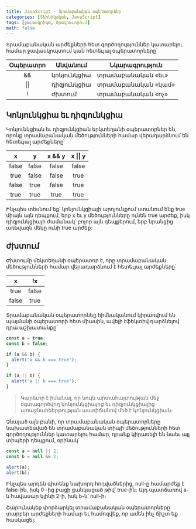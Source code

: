 ```yaml
---
title: JavaScript - Տրամաբանական օպերատորներ
categories: [Տեխնիկական, JavaScript]
tags: [ջաւասկրիպտ, ծրագրաւորում]
math: false
---
```


Տրամաբանական արժեքների հետ գործողություններ կատարելու համար ջավասկրպտում կան հետեւյալ օպերատորները՝

| Օպերատրո | Անվանում    | Նկարագրություն     |
| :------: | ----------- | ------------------ |
|    &&    | կոնյունկցիա | տրամաբանական «եւ»  |
|   \|\|   | դիզյունկցիա | տրամաբանական «կամ» |
|    !     | ժխտում      | տրամաբանական «ոչ»  |

## Կոնյունկցիա եւ դիզյունկցիա

Կոնյունկցիան եւ դիզյունկցիան երկտեղանի օպերատորներ են, որոնք տրամաբանական մեծությունների համար վերադարձնում են հետեւյալ արժեքները՝

|   x   |   y   | x && y | x \|\| y |
| :---: | :---: | :----: | :------: |
| false | false | false  |  false   |
| true  | false | false  |   true   |
| false | true  | false  |   true   |
| true  | true  |  true  |   true   |

Ինչպես տեսնում եք՝ կոնյունկցիայի արդյունքում ստանում ենք true միայն այն դեպքում, երբ x եւ y մեծությունները ունեն true արժեք, իսկ դիզյունկցիայի ժամանակ՝ բոլոր այն դեպքերում, երբ նրանցից առնվազն մեկը ունի true արժեք։

## ժխտում

Ժխտումը մեկտեղանի օպերատոր է, որը տրամաբանական մեծությունների համար վերադարձնում է հետեւյալ արժեքները՝

|   x   |  !x   |
| :---: | :---: |
| true  | false |
| false | true  |

Տրամաբանական օպերատորնեը հիմնականում կիրառվում են պայմանի օպերատորի հետ միասին, ավելի էֆեկտիվ դարձնելով դրա աշխատանքը՝

```js
const a = true;
const b = false;

if (a && b) {
  alert('a && b === true');
}

if (a || b) {
  alert('a || b === true');
}
```

> Կարեւոր է իմանալ, որ նույն արտահայտության մեջ օգտագործվող կոնյունկցիայից եւ դիզյունկցիայից առաջնահեերթության աստիճանով մեծ է կոնյունկցիան։

Չնայած այն բանի, որ տրամաբանական օպերատորները նախատեսված են տրամաբանական տիպի մեծությունների հետ գործողություններ կատարելու համար, դրանք կիրառելի են նաեւ այլ տիպերի դեպքում, օրինակ՝

```js
const a = null || 2;
const b = null && 2;

alert(a);
alert(b);
```

Ինչպես արդեն գիտենք նախորդ հոդվածներից, null-ը համարժեք է false-ին, իսկ 0 -ից բացի ցանկացած թիվ՝ true-ին։ Այդ պատճառով a-ն հավասար կլինի 2-ի, իսկ b-ն՝ null-ի։

Շարունակեք փորձարկել տրամաբանական օպերատորները տարբեր արժեքների համար եւ համոզվեք, որ ամեն ինչ ճիշտ եք հասկացել։
